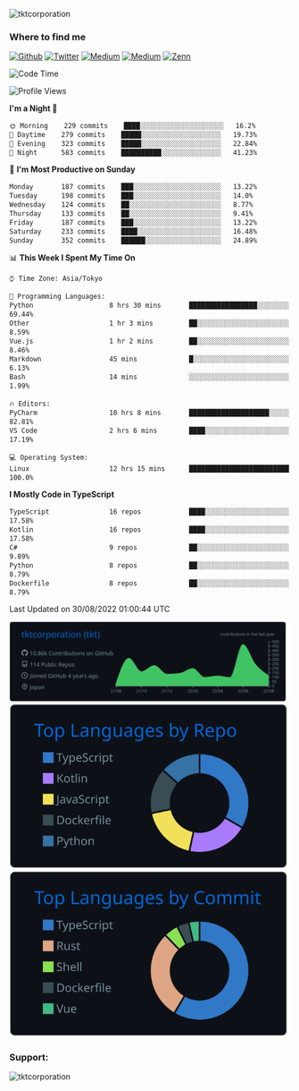 <p align="left"> <img src="https://komarev.com/ghpvc/?username=tktcorporation&label=Profile%20views&color=0e75b6&style=flat" alt="tktcorporation" /> </p>

<h3>Where to find me</h3>
<p>
<a href="https://github.com/tktcorporation" target="_blank"><img alt="Github" src="https://img.shields.io/badge/GitHub-%2312100E.svg?&style=for-the-badge&logo=Github&logoColor=white" /></a>
<a href="https://twitter.com/tktcorporation" target="_blank"><img alt="Twitter" src="https://img.shields.io/badge/twitter-%231DA1F2.svg?&style=for-the-badge&logo=twitter&logoColor=white" /></a>
<a href="https://www.linkedin.com/in/tktcorporation" target="_blank"><img alt="Medium" src="https://img.shields.io/badge/linkdin-0a66c2.svg?&style=for-the-badge&logo=linkedin&logoColor=white" /></a>
<a href="https://qiita.com/tktcorporation" target="_blank"><img alt="Medium" src="https://img.shields.io/badge/qiita-55C500.svg?&style=for-the-badge&logo=qiita&logoColor=white" /></a>
<a href="https://zenn.dev/tktcorporation" target="_blank"><img alt="Zenn" src="https://img.shields.io/badge/Zenn-3EA8FF.svg?&style=for-the-badge&logo=Zenn&logoColor=white" /></a>
</p>
  
<!--START_SECTION:waka-->
![Code Time](http://img.shields.io/badge/Code%20Time-515%20hrs%2057%20mins-blue)

![Profile Views](http://img.shields.io/badge/Profile%20Views-1-blue)

**I'm a Night 🦉** 

```text
🌞 Morning    229 commits    ████░░░░░░░░░░░░░░░░░░░░░   16.2% 
🌆 Daytime    279 commits    █████░░░░░░░░░░░░░░░░░░░░   19.73% 
🌃 Evening    323 commits    █████░░░░░░░░░░░░░░░░░░░░   22.84% 
🌙 Night      583 commits    ██████████░░░░░░░░░░░░░░░   41.23%

```
📅 **I'm Most Productive on Sunday** 

```text
Monday       187 commits    ███░░░░░░░░░░░░░░░░░░░░░░   13.22% 
Tuesday      198 commits    ███░░░░░░░░░░░░░░░░░░░░░░   14.0% 
Wednesday    124 commits    ██░░░░░░░░░░░░░░░░░░░░░░░   8.77% 
Thursday     133 commits    ██░░░░░░░░░░░░░░░░░░░░░░░   9.41% 
Friday       187 commits    ███░░░░░░░░░░░░░░░░░░░░░░   13.22% 
Saturday     233 commits    ████░░░░░░░░░░░░░░░░░░░░░   16.48% 
Sunday       352 commits    ██████░░░░░░░░░░░░░░░░░░░   24.89%

```


📊 **This Week I Spent My Time On** 

```text
⌚︎ Time Zone: Asia/Tokyo

💬 Programming Languages: 
Python                   8 hrs 30 mins       █████████████████░░░░░░░░   69.44% 
Other                    1 hr 3 mins         ██░░░░░░░░░░░░░░░░░░░░░░░   8.59% 
Vue.js                   1 hr 2 mins         ██░░░░░░░░░░░░░░░░░░░░░░░   8.46% 
Markdown                 45 mins             █░░░░░░░░░░░░░░░░░░░░░░░░   6.13% 
Bash                     14 mins             ░░░░░░░░░░░░░░░░░░░░░░░░░   1.99%

🔥 Editors: 
PyCharm                  10 hrs 8 mins       ████████████████████░░░░░   82.81% 
VS Code                  2 hrs 6 mins        ████░░░░░░░░░░░░░░░░░░░░░   17.19%

💻 Operating System: 
Linux                    12 hrs 15 mins      █████████████████████████   100.0%

```

**I Mostly Code in TypeScript** 

```text
TypeScript               16 repos            ████░░░░░░░░░░░░░░░░░░░░░   17.58% 
Kotlin                   16 repos            ████░░░░░░░░░░░░░░░░░░░░░   17.58% 
C#                       9 repos             ██░░░░░░░░░░░░░░░░░░░░░░░   9.89% 
Python                   8 repos             ██░░░░░░░░░░░░░░░░░░░░░░░   8.79% 
Dockerfile               8 repos             ██░░░░░░░░░░░░░░░░░░░░░░░   8.79%

```



 Last Updated on 30/08/2022 01:00:44 UTC
<!--END_SECTION:waka-->

[![](https://raw.githubusercontent.com/tktcorporation/tktcorporation/master/profile-summary-card-output/github_dark/0-profile-details.svg)](https://github.com/vn7n24fzkq/github-profile-summary-cards)
[![](https://raw.githubusercontent.com/tktcorporation/tktcorporation/master/profile-summary-card-output/github_dark/1-repos-per-language.svg)](https://github.com/vn7n24fzkq/github-profile-summary-cards) [![](https://raw.githubusercontent.com/tktcorporation/tktcorporation/master/profile-summary-card-output/github_dark/2-most-commit-language.svg)](https://github.com/vn7n24fzkq/github-profile-summary-cards)

<h3 align="left">Support:</h3>
<p><a href="https://www.buymeacoffee.com/tktcorporation"> <img align="left" src="https://cdn.buymeacoffee.com/buttons/v2/default-yellow.png" height="50" width="210" alt="tktcorporation" /></a></p><br><br>
